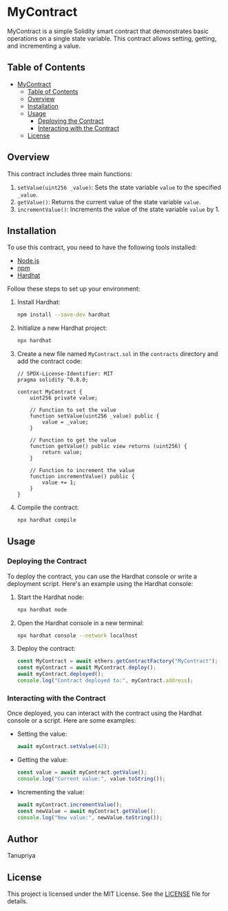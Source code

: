 # MyContract

MyContract is a simple Solidity smart contract that demonstrates basic operations on a single state variable. This contract allows setting, getting, and incrementing a value.

## Table of Contents

- [MyContract](#mycontract)
  - [Table of Contents](#table-of-contents)
  - [Overview](#overview)
  - [Installation](#installation)
  - [Usage](#usage)
    - [Deploying the Contract](#deploying-the-contract)
    - [Interacting with the Contract](#interacting-with-the-contract)
  - [License](#license)

## Overview

This contract includes three main functions:

1. `setValue(uint256 _value)`: Sets the state variable `value` to the specified `_value`.
2. `getValue()`: Returns the current value of the state variable `value`.
3. `incrementValue()`: Increments the value of the state variable `value` by 1.

## Installation

To use this contract, you need to have the following tools installed:

- [Node.js](https://nodejs.org/)
- [npm](https://www.npmjs.com/)
- [Hardhat](https://hardhat.org/)

Follow these steps to set up your environment:

1. Install Hardhat:

    ```bash
    npm install --save-dev hardhat
    ```

2. Initialize a new Hardhat project:

    ```bash
    npx hardhat
    ```

3. Create a new file named `MyContract.sol` in the `contracts` directory and add the contract code:

    ```solidity
    // SPDX-License-Identifier: MIT
    pragma solidity ^0.8.0;

    contract MyContract {
        uint256 private value;

        // Function to set the value
        function setValue(uint256 _value) public {
            value = _value;
        }

        // Function to get the value
        function getValue() public view returns (uint256) {
            return value;
        }

        // Function to increment the value
        function incrementValue() public {
            value += 1;
        }
    }
    ```

4. Compile the contract:

    ```bash
    npx hardhat compile
    ```

## Usage

### Deploying the Contract

To deploy the contract, you can use the Hardhat console or write a deployment script. Here's an example using the Hardhat console:

1. Start the Hardhat node:

    ```bash
    npx hardhat node
    ```

2. Open the Hardhat console in a new terminal:

    ```bash
    npx hardhat console --network localhost
    ```

3. Deploy the contract:

    ```javascript
    const MyContract = await ethers.getContractFactory("MyContract");
    const myContract = await MyContract.deploy();
    await myContract.deployed();
    console.log("Contract deployed to:", myContract.address);
    ```

### Interacting with the Contract

Once deployed, you can interact with the contract using the Hardhat console or a script. Here are some examples:

- Setting the value:

    ```javascript
    await myContract.setValue(42);
    ```

- Getting the value:

    ```javascript
    const value = await myContract.getValue();
    console.log("Current value:", value.toString());
    ```

- Incrementing the value:

    ```javascript
    await myContract.incrementValue();
    const newValue = await myContract.getValue();
    console.log("New value:", newValue.toString());
    ```
## Author
Tanupriya
## License

This project is licensed under the MIT License. See the [LICENSE](LICENSE) file for details.
